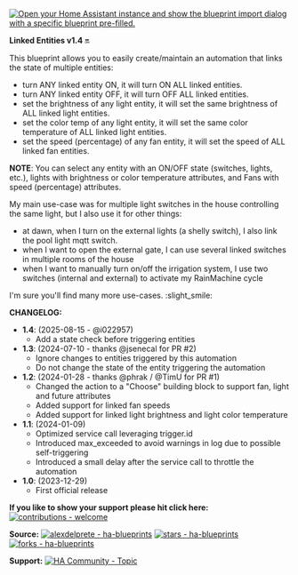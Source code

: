 [![Open your Home Assistant instance and show the blueprint import dialog with a specific blueprint pre-filled.](https://my.home-assistant.io/badges/blueprint_import.svg)](https://my.home-assistant.io/redirect/blueprint_import/?blueprint_url=https%3A%2F%2Fraw.githubusercontent.com%2Fi022957%2Fha-blueprints%2Fmain%2Fha-blueprint-linked-entities.yaml)

**Linked Entities v1.4** 🔛

This blueprint allows you to easily create/maintain an automation that links the state of multiple entities:
  - turn ANY linked entity ON, it will turn ON ALL linked entities.
  - turn ANY linked entity OFF, it will turn OFF ALL linked entities.
  - set the brightness of any light entity, it will set the same brightness of ALL linked light entities.
  - set the color temp of any light entity, it will set the same color temperature of ALL linked light entities.
  - set the speed (percentage) of any fan entity, it will set the speed of ALL linked fan entities.

**NOTE**: You can select any entity with an ON/OFF state (switches, lights, etc.), lights with brightness or color temperature attributes, and Fans with speed (percentage) attributes.

My main use-case was for multiple light switches in the house controlling the same light, but I also use it for other things:
  - at dawn, when I turn on the external lights (a shelly switch), I also link the pool light mqtt switch.
  - when I want to open the external gate, I can use several linked switches in multiple rooms of the house
  - when I want to manually turn on/off the irrigation system, I use two switches (internal and external) to activate my RainMachine cycle

I'm sure you'll find many more use-cases. :slight_smile:

**CHANGELOG:**
  - **1.4**: (2025-08-15 - @i022957)
    - Add a state check before triggering entities
  - **1.3**: (2024-07-10 - thanks @jsenecal for PR #2)
    - Ignore changes to entities triggered by this automation
    - Do not change the state of the entity triggering the automation
  - **1.2**: (2024-01-28 - thanks @phrak / @TimU for PR #1)
    - Changed the action to a "Choose" building block to support fan, light and future attributes
    - Added support for linked fan speeds
    - Added support for linked light brightness and light color temperature
  - **1.1**: (2024-01-09)
    - Optimized service call leveraging trigger.id
    - Introduced max_exceeded to avoid warnings in log due to possible self-triggering
    - Introduced a small delay after the service call to throttle the automation
  - **1.0**: (2023-12-29)
    - First official release

**If you like to show your support please hit click here:**
[![contributions - welcome](https://img.shields.io/badge/contributions-welcome-blue)](https://www.paypal.com/donate/?hosted_button_id=8V9YE6S5E869G "PayPal Donation")

**Source:**
[![alexdelprete - ha-blueprints](https://img.shields.io/static/v1?label=alexdelprete&message=ha-blueprints&color=blue&logo=github)](https://github.com/alexdelprete/ha-blueprints/blob/main/ha-blueprint-linked-entities.yaml "Go to GitHub repo") [![stars - ha-blueprints](https://img.shields.io/github/stars/alexdelprete/ha-blueprints?style=social)](https://github.com/alexdelprete/ha-blueprints) [![forks - ha-blueprints](https://img.shields.io/github/forks/alexdelprete/ha-blueprints?style=social)](https://github.com/alexdelprete/ha-blueprints)

**Support:**
[![HA Community - Topic](https://img.shields.io/static/v1?label=HA+Community&message=Topic&color=2ea44f&logo=home-assistant)](https://community.home-assistant.io/t/linked-entities-keep-mutlple-entities-binary-state-in-sync-lights-switches-etc/662836?u=alexdelprete)

